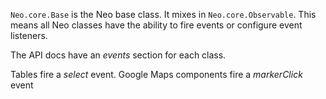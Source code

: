 `Neo.core.Base` is the Neo base class. It mixes in `Neo.core.Observable`.
This means all Neo classes have the ability to fire events or configure
event listeners.

The API docs have an _events_ section for each class. 

Tables fire a _select_ event. Google Maps components fire a _markerClick_ event